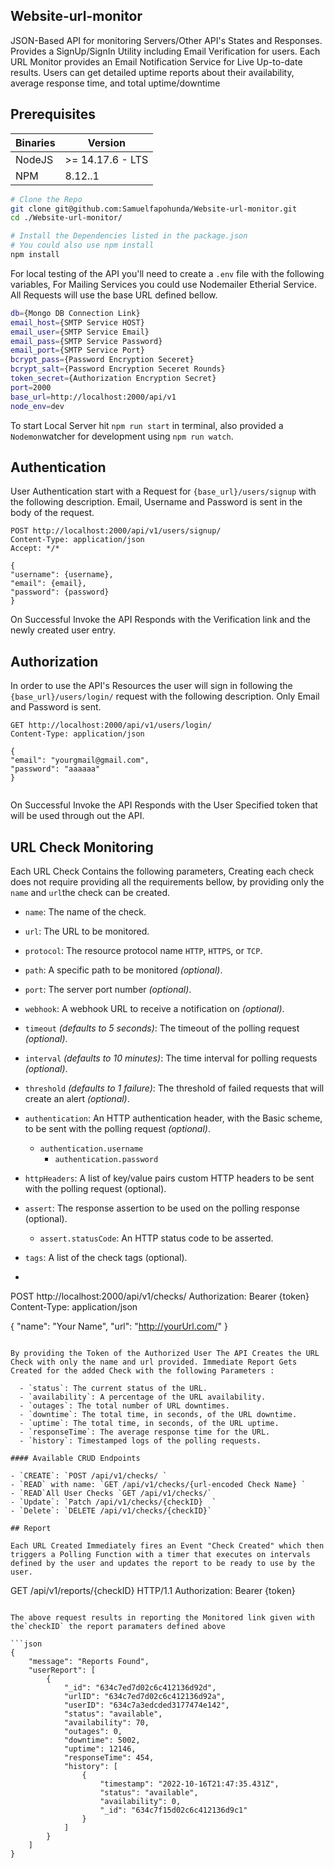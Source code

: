 ## Website-url-monitor
JSON-Based API for monitoring Servers/Other API's States and Responses. Provides a SignUp/SignIn Utility including Email Verification for users. Each URL Monitor provides an Email Notification Service for Live Up-to-date results. Users can get detailed uptime reports about their availability, average response time, and total uptime/downtime


## Prerequisites

| Binaries | Version          |
| -------- | ---------------- |
| NodeJS   | >= 14.17.6 - LTS |
| NPM      | 8.12..1          |

```sh
# Clone the Repo
git clone git@github.com:Samuelfapohunda/Website-url-monitor.git
cd ./Website-url-monitor/

# Install the Dependencies listed in the package.json 
# You could also use npm install
npm install
```

For local testing of the API you'll need to create a `.env` file with the following variables, For Mailing Services you could use Nodemailer Etherial Service. All Requests will use the base URL defined bellow.

```sh
db={Mongo DB Connection Link}
email_host={SMTP Service HOST}
email_user={SMTP Service Email}
email_pass={SMTP Service Password}
email_port={SMTP Service Port}
bcrypt_pass={Password Encryption Seceret}
bcrypt_salt={Password Encryption Seceret Rounds}
token_secret={Authorization Encryption Secret}
port=2000
base_url=http://localhost:2000/api/v1
node_env=dev
```

To start Local Server hit `npm run start` in terminal, also provided a `Nodemon`watcher for development using `npm run watch`.

## Authentication

User Authentication start with a Request for `{base_url}/users/signup` with the following description. Email, Username and Password is sent in the body of the request.

```
POST http://localhost:2000/api/v1/users/signup/
Content-Type: application/json
Accept: */*
 
{
"username": {username},
"email": {email},
"password": {password}
}
```

On Successful Invoke the API Responds with the Verification link and the newly created user entry.

## Authorization

In order to use the API's Resources the user will sign in following the `{base_url}/users/login/` request with the following description. Only Email and Password is sent.

```
GET http://localhost:2000/api/v1/users/login/
Content-Type: application/json
 
{
"email": "yourgmail@gmail.com",
"password": "aaaaaa"
}
 
```

On Successful Invoke the API Responds with the User Specified token that will be used through out the API.

## URL Check Monitoring

Each URL Check Contains the following parameters, Creating each check does not require providing all the requirements bellow, by providing only the `name` and `url`the check can be created.
  - `name`: The name of the check.
  - `url`: The URL to be monitored.
  - `protocol`: The resource protocol name `HTTP`, `HTTPS`, or `TCP`.
  - `path`: A specific path to be monitored *(optional)*.
  - `port`: The server port number *(optional)*.
  - `webhook`: A webhook URL to receive a notification on *(optional)*.
  - `timeout` *(defaults to 5 seconds)*: The timeout of the polling request *(optional)*.
  - `interval` *(defaults to 10 minutes)*: The time interval for polling requests *(optional)*.
  - `threshold` *(defaults to 1 failure)*: The threshold of failed requests that will create an alert *(optional)*.
  - `authentication`: An HTTP authentication header, with the Basic scheme, to be sent with the polling request *(optional)*.
    - `authentication.username`
         - `authentication.password`
  - `httpHeaders`: A list of key/value pairs custom HTTP headers to be sent with the polling request (optional).
  - `assert`: The response assertion to be used on the polling response (optional).
    - `assert.statusCode`: An HTTP status code to be asserted.
  - `tags`: A list of the check tags (optional).

  - ```
POST http://localhost:2000/api/v1/checks/
Authorization: Bearer {token}
Content-Type: application/json
 
{
"name": "Your Name",
"url": "http://yourUrl.com/"
}
 
```

By providing the Token of the Authorized User The API Creates the URL Check with only the name and url provided. Immediate Report Gets Created for the added Check with the following Parameters :

  - `status`: The current status of the URL.
  - `availability`: A percentage of the URL availability.
  - `outages`: The total number of URL downtimes.
  - `downtime`: The total time, in seconds, of the URL downtime.
  - `uptime`: The total time, in seconds, of the URL uptime.
  - `responseTime`: The average response time for the URL.
  - `history`: Timestamped logs of the polling requests.

#### Available CRUD Endpoints

- `CREATE`: `POST /api/v1/checks/ `
- `READ` with name: `GET /api/v1/checks/{url-encoded Check Name} `
- `READ`All User Checks `GET /api/v1/checks/`
- `Update`: `Patch /api/v1/checks/{checkID}  `
- `Delete`: `DELETE /api/v1/checks/{checkID}`

## Report

Each URL Created Immediately fires an Event "Check Created" which then triggers a Polling Function with a timer that executes on intervals defined by the user and updates the report to be ready to use by the user. 

```
GET /api/v1/reports/{checkID} HTTP/1.1
Authorization: Bearer {token}
```

The above request results in reporting the Monitored link given with the`checkID` the report paramaters defined above

```json
{
    "message": "Reports Found",
    "userReport": [
        {
            "_id": "634c7ed7d02c6c412136d92d",
            "urlID": "634c7ed7d02c6c412136d92a",
            "userID": "634c7a3edcded3177474e142",
            "status": "available",
            "availability": 70,
            "outages": 0,
            "downtime": 5002,
            "uptime": 12146,
            "responseTime": 454,
            "history": [
                {
                    "timestamp": "2022-10-16T21:47:35.431Z",
                    "status": "available",
                    "availability": 0,
                    "_id": "634c7f15d02c6c412136d9c1"
                }
            ]
        }
    ]
}


```

